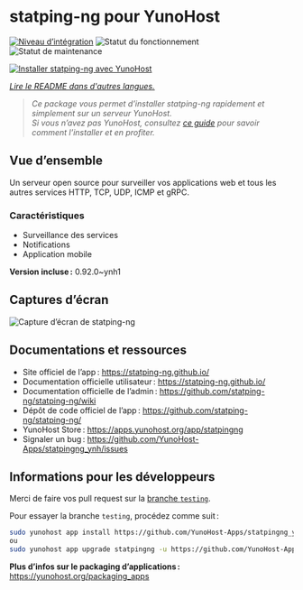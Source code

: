 <!--
Nota bene : ce README est automatiquement généré par <https://github.com/YunoHost/apps/tree/master/tools/readme_generator>
Il NE doit PAS être modifié à la main.
-->

# statping-ng pour YunoHost

[![Niveau d’intégration](https://apps.yunohost.org/badge/integration/statpingng)](https://ci-apps.yunohost.org/ci/apps/statpingng/)
![Statut du fonctionnement](https://apps.yunohost.org/badge/state/statpingng)
![Statut de maintenance](https://apps.yunohost.org/badge/maintained/statpingng)

[![Installer statping-ng avec YunoHost](https://install-app.yunohost.org/install-with-yunohost.svg)](https://install-app.yunohost.org/?app=statpingng)

*[Lire le README dans d'autres langues.](./ALL_README.md)*

> *Ce package vous permet d’installer statping-ng rapidement et simplement sur un serveur YunoHost.*  
> *Si vous n’avez pas YunoHost, consultez [ce guide](https://yunohost.org/install) pour savoir comment l’installer et en profiter.*

## Vue d’ensemble

Un serveur open source pour surveiller vos applications web et tous les autres services HTTP, TCP, UDP, ICMP et gRPC.

### Caractéristiques

- Surveillance des services
- Notifications
- Application mobile


**Version incluse :** 0.92.0~ynh1

## Captures d’écran

![Capture d’écran de statping-ng](./doc/screenshots/statping.png)

## Documentations et ressources

- Site officiel de l’app : <https://statping-ng.github.io/>
- Documentation officielle utilisateur : <https://statping-ng.github.io/>
- Documentation officielle de l’admin : <https://github.com/statping-ng/statping-ng/wiki>
- Dépôt de code officiel de l’app : <https://github.com/statping-ng/statping-ng/>
- YunoHost Store : <https://apps.yunohost.org/app/statpingng>
- Signaler un bug : <https://github.com/YunoHost-Apps/statpingng_ynh/issues>

## Informations pour les développeurs

Merci de faire vos pull request sur la [branche `testing`](https://github.com/YunoHost-Apps/statpingng_ynh/tree/testing).

Pour essayer la branche `testing`, procédez comme suit :

```bash
sudo yunohost app install https://github.com/YunoHost-Apps/statpingng_ynh/tree/testing --debug
ou
sudo yunohost app upgrade statpingng -u https://github.com/YunoHost-Apps/statpingng_ynh/tree/testing --debug
```

**Plus d’infos sur le packaging d’applications :** <https://yunohost.org/packaging_apps>
